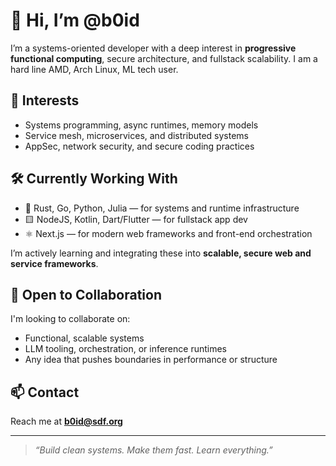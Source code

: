# 👋 Hi, I’m @b0id

I’m a systems-oriented developer with a deep interest in **progressive functional computing**, secure architecture, and fullstack scalability.  I am a hard line AMD, Arch Linux, ML tech user.

## 🧠 Interests
- Systems programming, async runtimes, memory models
- Service mesh, microservices, and distributed systems
- AppSec, network security, and secure coding practices

## 🛠️ Currently Working With
- 🦀 Rust, Go, Python, Julia — for systems and runtime infrastructure
- 🟨 NodeJS, Kotlin, Dart/Flutter — for fullstack app dev
- ⚛️ Next.js — for modern web frameworks and front-end orchestration

I’m actively learning and integrating these into **scalable, secure web and service frameworks**.

## 🤝 Open to Collaboration
I'm looking to collaborate on:
- Functional, scalable systems
- LLM tooling, orchestration, or inference runtimes
- Any idea that pushes boundaries in performance or structure

## 📫 Contact
Reach me at **b0id@sdf.org**

---

> *“Build clean systems. Make them fast. Learn everything.”*
<!---
b0id/b0id is a ✨ special ✨ repository because its `README.md` (this file) appears on your GitHub profile.
You can click the Preview link to take a look at your changes.
--->
